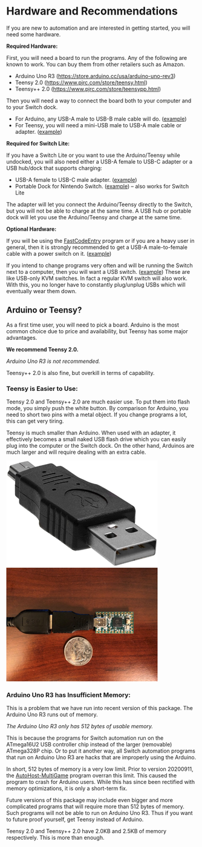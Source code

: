 # Hardware and Recommendations

If you are new to automation and are interested in getting started, you will need some hardware.

**Required Hardware:**

First, you will need a board to run the programs. Any of the following are known to work. You can buy them from other retailers such as Amazon.

- Arduino Uno R3 (https://store.arduino.cc/usa/arduino-uno-rev3)
- Teensy 2.0 (https://www.pjrc.com/store/teensy.html)
- Teensy++ 2.0 (https://www.pjrc.com/store/teensypp.html)

Then you will need a way to connect the board both to your computer and to your Switch dock.
- For Arduino, any USB-A male to USB-B male cable will do. ([example](https://www.amazon.com/AmazonBasics-USB-2-0-Cable-Male/dp/B00NH11KIK))
- For Teensy, you will need a mini-USB male to USB-A male cable or adapter. ([example](https://www.amazon.com/Cmple-Pack-Male-5-Pin-Adapter/dp/B00A1PH0ZW))

**Required for Switch Lite:**

If you have a Switch Lite or you want to use the Arduino/Teensy while undocked, you will also need either a USB-A female to USB-C adapter or a USB hub/dock that supports charging:
- USB-A female to USB-C male adapter. ([example](https://www.amazon.com/Syntech-Adapter-Thunderbolt-Compatible-MacBook/dp/B07CVX3516))
- Portable Dock for Nintendo Switch. ([example](https://www.amazon.com/gp/product/B07JK9DFKH)) – also works for Switch Lite

The adapter will let you connect the Arduino/Teensy directly to the Switch, but you will not be able to charge at the same time. A USB hub or portable dock will let you use the Arduino/Teensy and charge at the same time.

**Optional Hardware:**

If you will be using the [FastCodeEntry](FastCodeEntry.md) program or if you are a heavy user in general, then it is strongly recommended to get a USB-A male-to-female cable with a power switch on it. ([example](https://www.amazon.com/gp/product/B07T9BRNHW))

If you intend to change programs very often and will be running the Switch next to a computer, then you will want a USB switch. ([example](https://www.amazon.com/gp/product/B006Z0Q2SI)) These are like USB-only KVM switches. In fact a regular KVM switch will also work. With this, you no longer have to constantly plug/unplug USBs which will eventually wear them down.

## Arduino or Teensy?

As a first time user, you will need to pick a board. Arduino is the most common choice due to price and availability, but Teensy has some major advantages.

**We recommend Teensy 2.0.**

*Arduino Uno R3 is not recommended.*

Teensy++ 2.0 is also fine, but overkill in terms of capability.

### Teensy is Easier to Use:

Teensy 2.0 and Teensy++ 2.0 are much easier use. To put them into flash mode, you simply push the white button. By comparison for Arduino, you need to short two pins with a metal object. If you change programs a lot, this can get very tiring.

Teensy is much smaller than Arduino. When used with an adapter, it effectively becomes a small naked USB flash drive which you can easily plug into the computer or the Switch dock. On the other hand, Arduinos are much larger and will require dealing with an extra cable.

<img src="images/Hardware-0.png" width="400"> <img src="images/Hardware-1.jpg" width="400">

### Arduino Uno R3 has Insufficient Memory:

This is a problem that we have run into recent version of this package. The Arduino Uno R3 runs out of memory.

*The Arduino Uno R3 only has 512 bytes of usable memory.*

This is because the programs for Switch automation run on the ATmega16U2 USB controller chip instead of the larger (removable) ATmega328P chip. Or to put it another way, all Switch automation programs that run on Arduino Uno R3 are hacks that are improperly using the Arduino.

In short, 512 bytes of memory is a very low limit. Prior to version 20200911, the [AutoHost-MultiGame](AutoHost-MultiGame.md) program overran this limit. This caused the program to crash for Arduino users. While this has since been rectified with memory optimizations, it is only a short-term fix.

Future versions of this package may include even bigger and more complicated programs that will require more than 512 bytes of memory. Such programs will not be able to run on Arduino Uno R3. Thus if you want to future proof yourself, get Teensy instead of Arduino.

Teensy 2.0 and Teensy++ 2.0 have 2.0KB and 2.5KB of memory respectively. This is more than enough.
